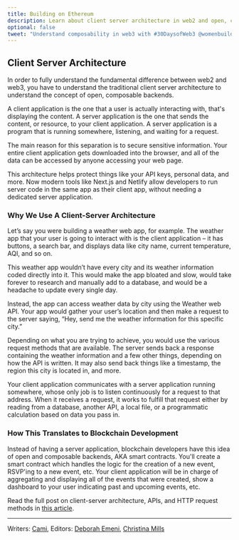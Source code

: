```yaml
---
title: Building on Ethereum
description: Learn about client server architecture in web2 and open, composable backends in web3.
optional: false
tweet: "Understand composability in web3 with #30DaysofWeb3 @womenbuildweb3 🔗"
---
```


## Client Server Architecture

In order to fully understand the fundamental difference between web2 and web3, you have to understand the traditional client server architecture to understand the concept of open, composable backends.

A client application is the one that a user is actually interacting with, that's displaying the content. A server application is the one that sends the content, or resource, to your client application. A server application is a program that is running somewhere, listening, and waiting for a request.

The main reason for this separation is to secure sensitive information. Your entire client application gets downloaded into the browser, and all of the data can be accessed by anyone accessing your web page.

This architecture helps protect things like your API keys, personal data, and more. Now modern tools like Next.js and Netlify allow developers to run server code in the same app as their client app, without needing a dedicated server application.

### Why We Use A Client-Server Architecture

Let’s say you were building a weather web app, for example. The weather app that your user is going to interact with is the client application – it has buttons, a search bar, and displays data like city name, current temperature, AQI, and so on.

This weather app wouldn’t have every city and its weather information coded directly into it. This would make the app bloated and slow, would take forever to research and manually add to a database, and would be a headache to update every single day.

Instead, the app can access weather data by city using the Weather web API. Your app would gather your user’s location and then make a request to the server saying, “Hey, send me the weather information for this specific city.”

Depending on what you are trying to achieve, you would use the various request methods that are available. The server sends back a response containing the weather information and a few other things, depending on how the API is written. It may also send back things like a timestamp, the region this city is located in, and more.

Your client application communicates with a server application running somewhere, whose only job is to listen continuously for a request to that address. When it receives a request, it works to fulfill that request either by reading from a database, another API, a local file, or a programmatic calculation based on data you pass in.

### How This Translates to Blockchain Development

Instead of having a server application, blockchain developers have this idea of open and composable backends, AKA smart contracts. You'll create a smart contract which handles the logic for the creation of a new event, RSVP'ing to a new event, etc. Your client application will be in charge of aggregating and displaying all of the events that were created, show a dashboard to your user indicating past and upcoming events, etc.

Read the full post on client-server architecture, APIs, and HTTP request methods in [this article](https://www.freecodecamp.org/news/http-request-methods-explained/).

---

Writers: [Cami](https://twitter.com/camiinthisthang),
Editors: [Deborah Emeni](https://twitter.com/_emeni_deborah), [Christina Mills](https://twitter.com/bombayonchain)
